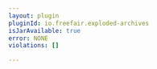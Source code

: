 ```yaml
---
layout: plugin
pluginId: io.freefair.exploded-archives
isJarAvailable: true
error: NONE
violations: []

---
```

